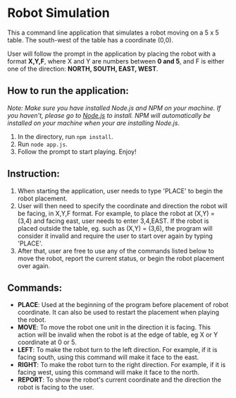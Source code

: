 # Robot Simulation

This a command line application that simulates a robot moving on a 5 x 5 table. The south-west of the table has a coordinate (0,0).

User will follow the prompt in the application by placing the robot with a format **X,Y,F**, where X and Y are numbers between **0 and 5**, and F is either one of the direction: **NORTH, SOUTH, EAST, WEST**. 

## How to run the application:

_Note: Make sure you have installed Node.js and NPM on your machine. If you haven't, please go to [Node.js](https://nodejs.org "Node.js")
to install. NPM will automatically be installed on your machine when your are installing Node.js_. 

1. In the directory, run `npm install`.
2. Run `node app.js`.
3. Follow the prompt to start playing. Enjoy!

## Instruction:

1. When starting the application, user needs to type 'PLACE' to begin the robot placement. 
2. User will then need to specify the coordinate and direction the robot will be facing, in X,Y,F format. For example, to place the robot at (X,Y) = (3,4) and facing east, user needs to enter 3,4,EAST. If the robot is placed outside the table, eg. such as (X,Y) = (3,6), the program will consider it invalid and require the user to start over again by typing 'PLACE'.
3. After that, user are free to use any of the commands listed below to move the robot, report the current status, or begin the robot placement over again.


## Commands:
* **PLACE**: Used at the beginning of the program before placement of robot coordinate. It can also be used to restart the placement when playing the robot.
* **MOVE**: To move the robot one unit in the direction it is facing. This action will be invalid when the robot is at the edge of table, eg X or Y coordinate at 0 or 5.
* **LEFT**: To make the robot turn to the left direction. For example, if it is facing south, using this command will make it face to the east.
* **RIGHT**: To make the robot turn to the right direction. For example, if it is facing west, using this command will make it face to the north.
* **REPORT**: To show the robot's current coordinate and the direction the robot is facing to the user.




